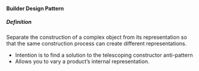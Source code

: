#### Builder Design Pattern

##### Definition

Separate the construction of a complex object from its representation so that the same construction process 
can create different representations.

* Intention is to find a solution to the telescoping constructor anti-pattern
* Allows you to vary a product’s internal representation.